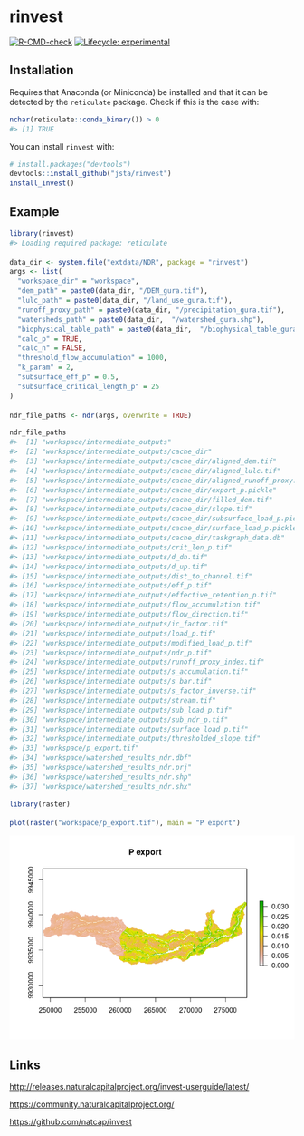 
<!-- README.md is generated from README.Rmd. Please edit that file -->

# rinvest

<!-- badges: start -->

[![R-CMD-check](https://github.com/jsta/rinvest/workflows/R-CMD-check/badge.svg)](https://github.com/jsta/rinvest/actions)
[![Lifecycle:
experimental](https://img.shields.io/badge/lifecycle-experimental-orange.svg)](https://www.tidyverse.org/lifecycle/#experimental)
<!-- badges: end -->

## Installation

Requires that Anaconda (or Miniconda) be installed and that it can be
detected by the `reticulate` package. Check if this is the case with:

``` r
nchar(reticulate::conda_binary()) > 0
#> [1] TRUE
```

You can install `rinvest` with:

``` r
# install.packages("devtools")
devtools::install_github("jsta/rinvest")
install_invest()
```

## Example

``` r
library(rinvest)
#> Loading required package: reticulate

data_dir <- system.file("extdata/NDR", package = "rinvest")
args <- list(
  "workspace_dir" = "workspace",
  "dem_path" = paste0(data_dir, "/DEM_gura.tif"),
  "lulc_path" = paste0(data_dir, "/land_use_gura.tif"),
  "runoff_proxy_path" = paste0(data_dir, "/precipitation_gura.tif"),
  "watersheds_path" = paste0(data_dir,  "/watershed_gura.shp"),
  "biophysical_table_path" = paste0(data_dir,  "/biophysical_table_gura.csv"),
  "calc_p" = TRUE,
  "calc_n" = FALSE,
  "threshold_flow_accumulation" = 1000,
  "k_param" = 2,
  "subsurface_eff_p" = 0.5,
  "subsurface_critical_length_p" = 25
)

ndr_file_paths <- ndr(args, overwrite = TRUE)
```

``` r
ndr_file_paths
#>  [1] "workspace/intermediate_outputs"                                   
#>  [2] "workspace/intermediate_outputs/cache_dir"                         
#>  [3] "workspace/intermediate_outputs/cache_dir/aligned_dem.tif"         
#>  [4] "workspace/intermediate_outputs/cache_dir/aligned_lulc.tif"        
#>  [5] "workspace/intermediate_outputs/cache_dir/aligned_runoff_proxy.tif"
#>  [6] "workspace/intermediate_outputs/cache_dir/export_p.pickle"         
#>  [7] "workspace/intermediate_outputs/cache_dir/filled_dem.tif"          
#>  [8] "workspace/intermediate_outputs/cache_dir/slope.tif"               
#>  [9] "workspace/intermediate_outputs/cache_dir/subsurface_load_p.pickle"
#> [10] "workspace/intermediate_outputs/cache_dir/surface_load_p.pickle"   
#> [11] "workspace/intermediate_outputs/cache_dir/taskgraph_data.db"       
#> [12] "workspace/intermediate_outputs/crit_len_p.tif"                    
#> [13] "workspace/intermediate_outputs/d_dn.tif"                          
#> [14] "workspace/intermediate_outputs/d_up.tif"                          
#> [15] "workspace/intermediate_outputs/dist_to_channel.tif"               
#> [16] "workspace/intermediate_outputs/eff_p.tif"                         
#> [17] "workspace/intermediate_outputs/effective_retention_p.tif"         
#> [18] "workspace/intermediate_outputs/flow_accumulation.tif"             
#> [19] "workspace/intermediate_outputs/flow_direction.tif"                
#> [20] "workspace/intermediate_outputs/ic_factor.tif"                     
#> [21] "workspace/intermediate_outputs/load_p.tif"                        
#> [22] "workspace/intermediate_outputs/modified_load_p.tif"               
#> [23] "workspace/intermediate_outputs/ndr_p.tif"                         
#> [24] "workspace/intermediate_outputs/runoff_proxy_index.tif"            
#> [25] "workspace/intermediate_outputs/s_accumulation.tif"                
#> [26] "workspace/intermediate_outputs/s_bar.tif"                         
#> [27] "workspace/intermediate_outputs/s_factor_inverse.tif"              
#> [28] "workspace/intermediate_outputs/stream.tif"                        
#> [29] "workspace/intermediate_outputs/sub_load_p.tif"                    
#> [30] "workspace/intermediate_outputs/sub_ndr_p.tif"                     
#> [31] "workspace/intermediate_outputs/surface_load_p.tif"                
#> [32] "workspace/intermediate_outputs/thresholded_slope.tif"             
#> [33] "workspace/p_export.tif"                                           
#> [34] "workspace/watershed_results_ndr.dbf"                              
#> [35] "workspace/watershed_results_ndr.prj"                              
#> [36] "workspace/watershed_results_ndr.shp"                              
#> [37] "workspace/watershed_results_ndr.shx"
```

``` r
library(raster)

plot(raster("workspace/p_export.tif"), main = "P export")
```

![](man/figures/README-unnamed-chunk-4-1.png)

## Links

<http://releases.naturalcapitalproject.org/invest-userguide/latest/>

<https://community.naturalcapitalproject.org/>

<https://github.com/natcap/invest>
